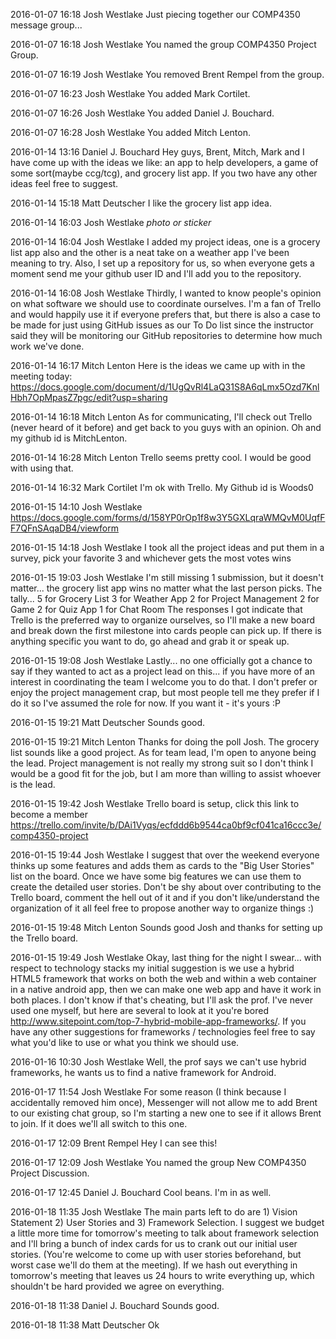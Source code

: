2016-01-07 16:18
Josh Westlake
Just piecing together our COMP4350 message group...

2016-01-07 16:18
Josh Westlake
You named the group COMP4350 Project Group.

2016-01-07 16:19
Josh Westlake
You removed Brent Rempel from the group.

2016-01-07 16:23
Josh Westlake
You added Mark Cortilet.

2016-01-07 16:26
Josh Westlake
You added Daniel J. Bouchard.

2016-01-07 16:28
Josh Westlake
You added Mitch Lenton.

2016-01-14 13:16
Daniel J. Bouchard
Hey guys, Brent, Mitch, Mark and I have come up with the ideas we like: an app to help developers, a game of some sort(maybe ccg/tcg), and grocery list app. If you two have any other ideas feel free to suggest.

2016-01-14 15:18
Matt Deutscher
I like the grocery list app idea.

2016-01-14 16:03
Josh Westlake
*photo or sticker*

2016-01-14 16:04
Josh Westlake
I added my project ideas, one is a grocery list app also and the other is a neat take on a weather app I've been meaning to try.
Also, I set up a repository for us, so when everyone gets a moment send me your github user ID and I'll add you to the repository.

2016-01-14 16:08
Josh Westlake
Thirdly, I wanted to know people's opinion on what software we should use to coordinate ourselves. I'm a fan of Trello and would happily use it if everyone prefers that, but there is also a case to be made for just using GitHub issues as our To Do list since the instructor said they will be monitoring our GitHub repositories to determine how much work we've done.

2016-01-14 16:17
Mitch Lenton
Here is the ideas we came up with in the meeting today: https://docs.google.com/document/d/1UgQvRl4LaQ31S8A6qLmx5Ozd7KnlHbh7OpMpasZ7pgc/edit?usp=sharing

2016-01-14 16:18
Mitch Lenton
As for communicating, I'll check out Trello (never heard of it before) and get back to you guys with an opinion.
Oh and my github id is MitchLenton.

2016-01-14 16:28
Mitch Lenton
Trello seems pretty cool. I would be good with using that.

2016-01-14 16:32
Mark Cortilet
I'm ok with Trello. My Github id is Woods0

2016-01-15 14:10
Josh Westlake
https://docs.google.com/forms/d/158YP0rOp1f8w3Y5GXLqraWMQvM0UqfFF7QFnSAqaDB4/viewform

2016-01-15 14:18
Josh Westlake
I took all the project ideas and put them in a survey, pick your favorite 3 and whichever gets the most votes wins

2016-01-15 19:03
Josh Westlake
I'm still missing 1 submission, but it doesn't matter... the grocery list app wins no matter what the last person picks. The tally...
5 for Grocery List
3 for Weather App
2 for Project Management
2 for Game
2 for Quiz App
1 for Chat Room
The responses I got indicate that Trello is the preferred way to organize ourselves, so I'll make a new board and break down the first milestone into cards people can pick up. If there is anything specific you want to do, go ahead and grab it or speak up.

2016-01-15 19:08
Josh Westlake
Lastly... no one officially got a chance to say if they wanted to act as a project lead on this... if you have more of an interest in coordinating the team I welcome you to do that. I don't prefer or enjoy the project management crap, but most people tell me they prefer if I do it so I've assumed the role for now. If you want it - it's yours :P

2016-01-15 19:21
Matt Deutscher
Sounds good.

2016-01-15 19:21
Mitch Lenton
Thanks for doing the poll Josh. The grocery list sounds like a good project. As for team lead, I'm open to anyone being the lead. Project management is not really my strong suit so I don't think I would be a good fit for the job, but I am more than willing to assist whoever is the lead.

2016-01-15 19:42
Josh Westlake
Trello board is setup, click this link to become a member https://trello.com/invite/b/DAi1Vyqs/ecfddd6b9544ca0bf9cf041ca16ccc3e/comp4350-project

2016-01-15 19:44
Josh Westlake
I suggest that over the weekend everyone thinks up some features and adds them as cards to the "Big User Stories" list on the board. Once we have some big features we can use them to create the detailed user stories.
Don't be shy about over contributing to the Trello board, comment the hell out of it and if you don't like/understand the organization of it all feel free to propose another way to organize things :)

2016-01-15 19:48
Mitch Lenton
Sounds good Josh and thanks for setting up the Trello board.

2016-01-15 19:49
Josh Westlake
Okay, last thing for the night I swear... with respect to technology stacks my initial suggestion is we use a hybrid HTML5 framework that works on both the web and within a web container in a native android app, then we can make one web app and have it work in both places. I don't know if that's cheating, but I'll ask the prof. I've never used one myself, but here are several to look at it you're bored http://www.sitepoint.com/top-7-hybrid-mobile-app-frameworks/. If you have any other suggestions for frameworks / technologies feel free to say what you'd like to use or what you think we should use.

2016-01-16 10:30
Josh Westlake
Well, the prof says we can't use hybrid frameworks, he wants us to find a native framework for Android.

2016-01-17 11:54
Josh Westlake
For some reason (I think because I accidentally removed him once), Messenger will not allow me to add Brent to our existing chat group, so I'm starting a new one to see if it allows Brent to join. If it does we'll all switch to this one.

2016-01-17 12:09
Brent Rempel
Hey I can see this!

2016-01-17 12:09
Josh Westlake
You named the group New COMP4350 Project Discussion.

2016-01-17 12:45
Daniel J. Bouchard
Cool beans. I'm in as well.

2016-01-18 11:35
Josh Westlake
The main parts left to do are 1) Vision Statement 2) User Stories and 3) Framework Selection. I suggest we budget a little more time for tomorrow's meeting to talk about framework selection and I'll bring a bunch of index cards for us to crank out our initial user stories. (You're welcome to come up with user stories beforehand, but worst case we'll do them at the meeting). If we hash out everything in tomorrow's meeting that leaves us 24 hours to write everything up, which shouldn't be hard provided we agree on everything.

2016-01-18 11:38
Daniel J. Bouchard
Sounds good.

2016-01-18 11:38
Matt Deutscher
Ok
